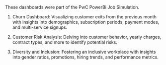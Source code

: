 These dashboards were part of the PwC PowerBi Job Simulation.

1. Churn Dashboard: Visualizing customer exits from the previous month with insights into demographics, subscription periods, payment modes, and multi-service signups.

2. Customer Risk Analysis: Delving into customer behavior, yearly charges, contract types, and more to identify potential risks.

3. Diversity and Inclusion: Fostering an inclusive workplace with insights into gender ratios, promotions, hiring trends, and performance metrics.
